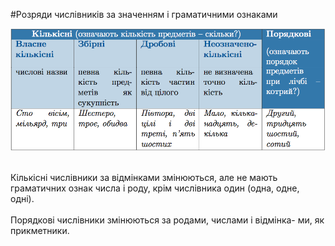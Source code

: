 #Розряди числiвникiв за значенням i граматичними ознаками

<div class="center">
<img src="../pics/7/1.png" width="600px" class="center"/>
</div>
<br>

Кiлькiснi числiвники за вiдмiнками змiнюються, але не мають граматичних ознак числа i роду, крiм числiвника один (одна, одне, однi).<br>
<br>
Порядковi числiвники змiнюються за родами, числами i вiдмiнка- ми, як прикметники.